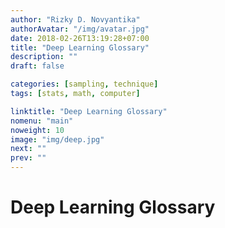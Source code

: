 ```yaml
---
author: "Rizky D. Novyantika"
authorAvatar: "/img/avatar.jpg"
date: 2018-02-26T13:19:28+07:00
title: "Deep Learning Glossary"
description: ""
draft: false

categories: [sampling, technique]
tags: [stats, math, computer]

linktitle: "Deep Learning Glossary"
nomenu: "main"
noweight: 10
image: "img/deep.jpg"
next: ""
prev: ""
---
```


# Deep Learning Glossary

